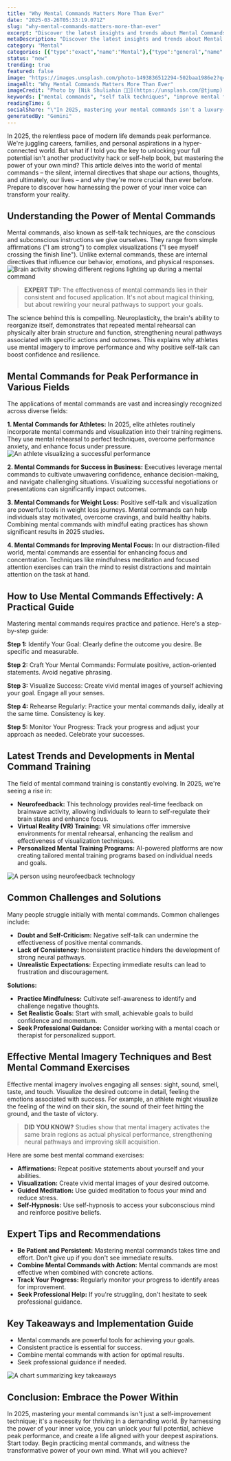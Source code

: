 ```yaml
---
title: "Why Mental Commands Matters More Than Ever"
date: "2025-03-26T05:33:19.071Z"
slug: "why-mental-commands-matters-more-than-ever"
excerpt: "Discover the latest insights and trends about Mental Commands. This comprehensive guide covers everything you need to know about Mental Commands in 2025."
metaDescription: "Discover the latest insights and trends about Mental Commands. This comprehensive guide covers everything you need to know about Mental Commands in 2025."
category: "Mental"
categories: [{"type":"exact","name":"Mental"},{"type":"general","name":"Neuroscience"},{"type":"medium","name":"Brain-Computer Interfaces"},{"type":"specific","name":"Neural Implants"},{"type":"niche","name":"EEG Signal Processing"}]
status: "new"
trending: true
featured: false
image: "https://images.unsplash.com/photo-1493836512294-502baa1986e2?q=85&w=1200&fit=max&fm=webp&auto=compress"
imageAlt: "Why Mental Commands Matters More Than Ever"
imageCredit: "Photo by [Nik Shuliahin 💛💙](https://unsplash.com/@tjump) on Unsplash"
keywords: ["mental commands", "self talk techniques", "improve mental focus", "mental commands for athletes", "how to use mental commands", "mental commands for success", "buy mental command training", "mental commands for weight loss", "best mental command exercises", "effective mental imagery techniques"]
readingTime: 6
socialShare: "\"In 2025, mastering your mental commands isn't a luxury—it's a necessity for thriving.  Unlock your full potential by harnessing the power within.\""
generatedBy: "Gemini"
---
```




In 2025, the relentless pace of modern life demands peak performance.  We're juggling careers, families, and personal aspirations in a hyper-connected world.  But what if I told you the key to unlocking your full potential isn't another productivity hack or self-help book, but mastering the power of your own mind? This article delves into the world of mental commands – the silent, internal directives that shape our actions, thoughts, and ultimately, our lives – and why they're more crucial than ever before.  Prepare to discover how harnessing the power of your inner voice can transform your reality.

## Understanding the Power of Mental Commands

Mental commands, also known as self-talk techniques, are the conscious and subconscious instructions we give ourselves. They range from simple affirmations ("I am strong") to complex visualizations ("I see myself crossing the finish line"). Unlike external commands, these are internal directives that influence our behavior, emotions, and physical responses. ![Brain activity showing different regions lighting up during a mental command](https://images.unsplash.com/photo-1516302752625-fcc3c50ae61f?q=85&w=1200&fit=max&fm=webp&auto=compress)

> **EXPERT TIP:** The effectiveness of mental commands lies in their consistent and focused application.  It's not about magical thinking, but about rewiring your neural pathways to support your goals.

The science behind this is compelling.  Neuroplasticity, the brain's ability to reorganize itself, demonstrates that repeated mental rehearsal can physically alter brain structure and function, strengthening neural pathways associated with specific actions and outcomes.  This explains why athletes use mental imagery to improve performance and why positive self-talk can boost confidence and resilience.

## Mental Commands for Peak Performance in Various Fields

The applications of mental commands are vast and increasingly recognized across diverse fields:

**1. Mental Commands for Athletes:** In 2025, elite athletes routinely incorporate mental commands and visualization into their training regimens.  They use mental rehearsal to perfect techniques, overcome performance anxiety, and enhance focus under pressure. ![An athlete visualizing a successful performance](https://images.unsplash.com/photo-1584636633449-6135be6c4169?q=85&w=1200&fit=max&fm=webp&auto=compress)

**2. Mental Commands for Success in Business:**  Executives leverage mental commands to cultivate unwavering confidence, enhance decision-making, and navigate challenging situations.  Visualizing successful negotiations or presentations can significantly impact outcomes.

**3. Mental Commands for Weight Loss:**  Positive self-talk and visualization are powerful tools in weight loss journeys.  Mental commands can help individuals stay motivated, overcome cravings, and build healthy habits.  Combining mental commands with mindful eating practices has shown significant results in 2025 studies.

**4. Mental Commands for Improving Mental Focus:** In our distraction-filled world, mental commands are essential for enhancing focus and concentration.  Techniques like mindfulness meditation and focused attention exercises can train the mind to resist distractions and maintain attention on the task at hand.

## How to Use Mental Commands Effectively: A Practical Guide

Mastering mental commands requires practice and patience.  Here's a step-by-step guide:

**Step 1:** Identify Your Goal: Clearly define the outcome you desire.  Be specific and measurable.

**Step 2:** Craft Your Mental Commands: Formulate positive, action-oriented statements.  Avoid negative phrasing.

**Step 3:**  Visualize Success: Create vivid mental images of yourself achieving your goal. Engage all your senses.

**Step 4:**  Rehearse Regularly: Practice your mental commands daily, ideally at the same time. Consistency is key.

**Step 5:**  Monitor Your Progress: Track your progress and adjust your approach as needed.  Celebrate your successes.

## Latest Trends and Developments in Mental Command Training

The field of mental command training is constantly evolving.  In 2025, we're seeing a rise in:

* **Neurofeedback:** This technology provides real-time feedback on brainwave activity, allowing individuals to learn to self-regulate their brain states and enhance focus.
* **Virtual Reality (VR) Training:** VR simulations offer immersive environments for mental rehearsal, enhancing the realism and effectiveness of visualization techniques.
* **Personalized Mental Training Programs:**  AI-powered platforms are now creating tailored mental training programs based on individual needs and goals.

![A person using neurofeedback technology](https://images.unsplash.com/photo-1500099817043-86d46000d58f?q=85&w=1200&fit=max&fm=webp&auto=compress)

## Common Challenges and Solutions

Many people struggle initially with mental commands.  Common challenges include:

* **Doubt and Self-Criticism:**  Negative self-talk can undermine the effectiveness of positive mental commands.
* **Lack of Consistency:**  Inconsistent practice hinders the development of strong neural pathways.
* **Unrealistic Expectations:**  Expecting immediate results can lead to frustration and discouragement.

**Solutions:**

* **Practice Mindfulness:**  Cultivate self-awareness to identify and challenge negative thoughts.
* **Set Realistic Goals:**  Start with small, achievable goals to build confidence and momentum.
* **Seek Professional Guidance:**  Consider working with a mental coach or therapist for personalized support.

## Effective Mental Imagery Techniques and Best Mental Command Exercises

Effective mental imagery involves engaging all senses: sight, sound, smell, taste, and touch.  Visualize the desired outcome in detail, feeling the emotions associated with success.  For example, an athlete might visualize the feeling of the wind on their skin, the sound of their feet hitting the ground, and the taste of victory.

> **DID YOU KNOW?** Studies show that mental imagery activates the same brain regions as actual physical performance, strengthening neural pathways and improving skill acquisition.

Here are some best mental command exercises:

* **Affirmations:** Repeat positive statements about yourself and your abilities.
* **Visualization:** Create vivid mental images of your desired outcome.
* **Guided Meditation:** Use guided meditation to focus your mind and reduce stress.
* **Self-Hypnosis:**  Use self-hypnosis to access your subconscious mind and reinforce positive beliefs.

## Expert Tips and Recommendations

* **Be Patient and Persistent:**  Mastering mental commands takes time and effort. Don't give up if you don't see immediate results.
* **Combine Mental Commands with Action:** Mental commands are most effective when combined with concrete actions.
* **Track Your Progress:**  Regularly monitor your progress to identify areas for improvement.
* **Seek Professional Help:**  If you're struggling, don't hesitate to seek professional guidance.

## Key Takeaways and Implementation Guide

* Mental commands are powerful tools for achieving your goals.
* Consistent practice is essential for success.
* Combine mental commands with action for optimal results.
* Seek professional guidance if needed.

![A chart summarizing key takeaways](https://images.unsplash.com/photo-1493836512294-502baa1986e2?q=85&w=1200&fit=max&fm=webp&auto=compress)

## Conclusion: Embrace the Power Within

In 2025, mastering your mental commands isn't just a self-improvement technique; it's a necessity for thriving in a demanding world.  By harnessing the power of your inner voice, you can unlock your full potential, achieve peak performance, and create a life aligned with your deepest aspirations.  Start today.  Begin practicing mental commands, and witness the transformative power of your own mind.  What will you achieve?

